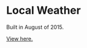 # Local Weather

Built in August of 2015.

[View here.](http://tempurturtul.github.io/fcc-local-weather/)

